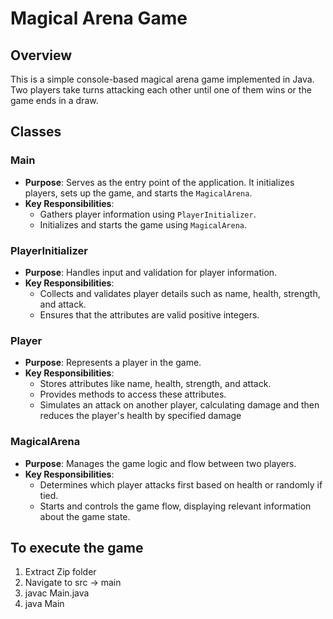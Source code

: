 # Magical Arena Game

## Overview

This is a simple console-based magical arena game implemented in Java. Two players take turns attacking each other until one of them wins or the game ends in a draw.

## Classes

### Main
- **Purpose**: Serves as the entry point of the application. It initializes players, sets up the game, and starts the `MagicalArena`.
- **Key Responsibilities**: 
  - Gathers player information using `PlayerInitializer`.
  - Initializes and starts the game using `MagicalArena`.

### PlayerInitializer
- **Purpose**: Handles input and validation for player information.
- **Key Responsibilities**:
  - Collects and validates player details such as name, health, strength, and attack.
  - Ensures that the attributes are valid positive integers.

### Player
- **Purpose**: Represents a player in the game.
- **Key Responsibilities**:
  - Stores attributes like name, health, strength, and attack.
  - Provides methods to access these attributes.
  - Simulates an attack on another player, calculating damage and then reduces the player's health by specified damage

### MagicalArena
- **Purpose**: Manages the game logic and flow between two players.
- **Key Responsibilities**:
  - Determines which player attacks first based on health or randomly if tied.
  - Starts and controls the game flow, displaying relevant information about the game state.

## To execute the game 

1. Extract Zip folder
2. Navigate to src -> main
3. javac Main.java
4. java Main